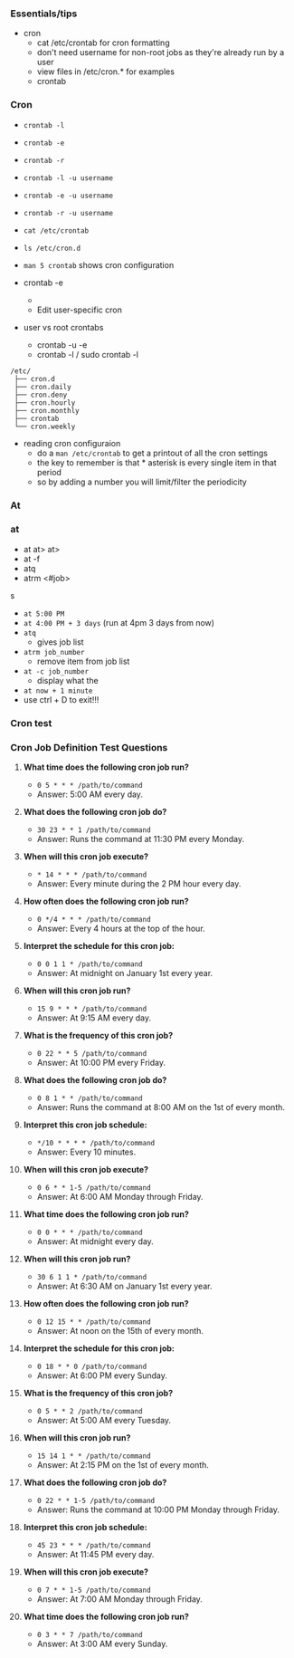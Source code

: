 
### Essentials/tips

* cron
    * cat /etc/crontab for cron formatting
    * don't need username for non-root jobs as they're already run by a user
    * view files in /etc/cron.* for examples
    * crontab


### Cron
* `crontab -l`
* `crontab -e`
* `crontab -r`
* `crontab -l -u username`
* `crontab -e -u username`
* `crontab -r -u username`
* `cat /etc/crontab`
* `ls /etc/cron.d`
* `man 5 crontab` shows cron configuration

* crontab -e
    * <time> <script-path>
    * Edit user-specific cron

* user vs root crontabs
    * crontab -u <user> -e
    * crontab -l / sudo crontab -l

```
/etc/
 ├── cron.d  
 ├── cron.daily  
 ├── cron.deny  
 ├── cron.hourly   
 ├── cron.monthly  
 ├── crontab 
 └── cron.weekly

```

* reading cron configuraion
    * do a `man /etc/crontab` to get a printout of all the cron settings
    * the key to remember is that * asterisk is every single item in that period
    * so by adding a number you will limit/filter the periodicity


### At

### at
*  at <runtime> at> <command-to-run> at> <EOT>
*  at <time> -f <script-filename>
* atq
* atrm <#job>

s

* `at 5:00 PM`
* `at 4:00 PM + 3 days` (run at 4pm 3 days from now)
* `atq`
    * gives job list
* `atrm job_number`
    * remove item from job list
* `at -c job_number`
    * display what the
* `at now + 1 minute`
* use ctrl + D to exit!!!

### Cron test
### Cron Job Definition Test Questions

1. **What time does the following cron job run?**
    * `0 5 * * * /path/to/command`
    * Answer: 5:00 AM every day.

2. **What does the following cron job do?**
    * `30 23 * * 1 /path/to/command`
    * Answer: Runs the command at 11:30 PM every Monday.

3. **When will this cron job execute?**
    * `* 14 * * * /path/to/command`
    * Answer: Every minute during the 2 PM hour every day.

4. **How often does the following cron job run?**
    * `0 */4 * * * /path/to/command`
    * Answer: Every 4 hours at the top of the hour.

5. **Interpret the schedule for this cron job:**
    * `0 0 1 1 * /path/to/command`
    * Answer: At midnight on January 1st every year.

6. **When will this cron job run?**
    * `15 9 * * * /path/to/command`
    * Answer: At 9:15 AM every day.

7. **What is the frequency of this cron job?**
    * `0 22 * * 5 /path/to/command`
    * Answer: At 10:00 PM every Friday.

8. **What does the following cron job do?**
    * `0 8 1 * * /path/to/command`
    * Answer: Runs the command at 8:00 AM on the 1st of every month.

9. **Interpret this cron job schedule:**
    * `*/10 * * * * /path/to/command`
    * Answer: Every 10 minutes.

10. **When will this cron job execute?**
    * `0 6 * * 1-5 /path/to/command`
    * Answer: At 6:00 AM Monday through Friday.

11. **What time does the following cron job run?**
    * `0 0 * * * /path/to/command`
    * Answer: At midnight every day.

12. **When will this cron job run?**
    * `30 6 1 1 * /path/to/command`
    * Answer: At 6:30 AM on January 1st every year.

13. **How often does the following cron job run?**
    * `0 12 15 * * /path/to/command`
    * Answer: At noon on the 15th of every month.

14. **Interpret the schedule for this cron job:**
    * `0 18 * * 0 /path/to/command`
    * Answer: At 6:00 PM every Sunday.

15. **What is the frequency of this cron job?**
    * `0 5 * * 2 /path/to/command`
    * Answer: At 5:00 AM every Tuesday.

16. **When will this cron job run?**
    * `15 14 1 * * /path/to/command`
    * Answer: At 2:15 PM on the 1st of every month.

17. **What does the following cron job do?**
    * `0 22 * * 1-5 /path/to/command`
    * Answer: Runs the command at 10:00 PM Monday through Friday.

18. **Interpret this cron job schedule:**
    * `45 23 * * * /path/to/command`
    * Answer: At 11:45 PM every day.

19. **When will this cron job execute?**
    * `0 7 * * 1-5 /path/to/command`
    * Answer: At 7:00 AM Monday through Friday.

20. **What time does the following cron job run?**
    * `0 3 * * 7 /path/to/command`
    * Answer: At 3:00 AM every Sunday.
